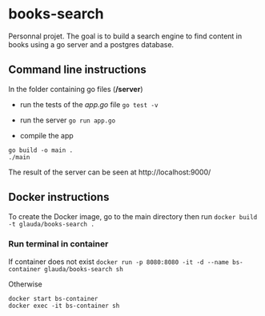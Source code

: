 # books-search

Personnal projet. The goal is to build a search engine to find content in books using a go server and a postgres database.

## Command line instructions 

In the folder containing go files (**/server**)

* run the tests of the *app.go* file
`go test -v`

* run the server
`go run app.go`

* compile the app
```
go build -o main .
./main
```

The result of the server can be seen at http://localhost:9000/ 

## Docker instructions

To create the Docker image, go to the main directory then run
`docker build -t glauda/books-search .`

### Run terminal in container
If container does not exist
`docker run -p 8080:8080 -it -d --name bs-container glauda/books-search sh`

Otherwise
```
docker start bs-container
docker exec -it bs-container sh
```
